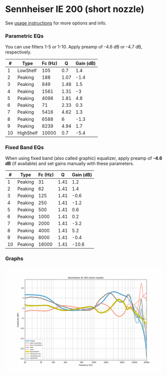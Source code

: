 # Sennheiser IE 200 (short nozzle)
See [usage instructions](https://github.com/jaakkopasanen/AutoEq#usage) for more options and info.

### Parametric EQs
You can use filters 1-5 or 1-10. Apply preamp of -4.6 dB or -4.7 dB, respectively.

|   # | Type      |   Fc (Hz) |    Q |   Gain (dB) |
|-----|-----------|-----------|------|-------------|
|   1 | LowShelf  |       105 | 0.7  |         1.4 |
|   2 | Peaking   |       188 | 1.07 |        -1.4 |
|   3 | Peaking   |       849 | 1.48 |         1.5 |
|   4 | Peaking   |      1561 | 1.31 |        -3   |
|   5 | Peaking   |      4098 | 1.81 |         4.8 |
|   6 | Peaking   |        71 | 2.33 |         0.3 |
|   7 | Peaking   |      5416 | 4.62 |         1.3 |
|   8 | Peaking   |      6588 | 6    |        -1.3 |
|   9 | Peaking   |      8239 | 4.94 |         1.7 |
|  10 | HighShelf |     10000 | 0.7  |        -5.4 |

### Fixed Band EQs
When using fixed band (also called graphic) equalizer, apply preamp of **-4.6 dB** (if available) and set gains manually with these parameters.

|   # | Type    |   Fc (Hz) |    Q |   Gain (dB) |
|-----|---------|-----------|------|-------------|
|   1 | Peaking |        31 | 1.41 |         1.2 |
|   2 | Peaking |        62 | 1.41 |         1.4 |
|   3 | Peaking |       125 | 1.41 |        -0.6 |
|   4 | Peaking |       250 | 1.41 |        -1.2 |
|   5 | Peaking |       500 | 1.41 |         0.6 |
|   6 | Peaking |      1000 | 1.41 |         0.2 |
|   7 | Peaking |      2000 | 1.41 |        -3.2 |
|   8 | Peaking |      4000 | 1.41 |         5.2 |
|   9 | Peaking |      8000 | 1.41 |        -0.4 |
|  10 | Peaking |     16000 | 1.41 |       -10.6 |

### Graphs
![](./Sennheiser%20IE%20200%20(short%20nozzle).png)
